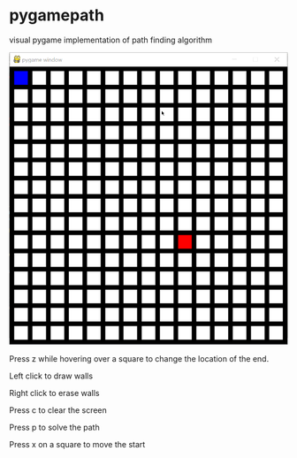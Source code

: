 # pygamepath
visual pygame implementation of path finding algorithm

![](demo.gif)

Press z while hovering over a square to change the location of the end.

Left click to draw walls

Right click to erase walls

Press c to clear the screen

Press p to solve the path

Press x on a square to move the start


